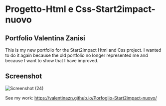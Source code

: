 # Progetto-Html e Css-Start2impact-nuovo


## Portfolio Valentina Zanisi


This is my new portfolio for the Start2impact Html and Css project. I wanted to do it again because the old portfolio no longer represented me and because I want to show that I have improved.

## Screenshot

![Screenshot (24)](https://user-images.githubusercontent.com/85753606/142202324-9ac56ef4-d4ad-440e-8352-86cd02d74a2a.png)



See my work:  https://valentinazn.github.io/Porfoglio-Start2impact-nuovo/
